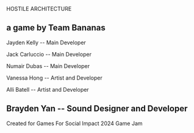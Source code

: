 HOSTILE ARCHITECTURE 

a game by Team Bananas
------------------------------
Jayden Kelly -- Main Developer

Jack Carluccio -- Main Developer

Numair Dubas -- Main Developer

Vanessa Hong -- Artist and Developer

Alli Batell -- Artist and Developer

Brayden Yan -- Sound Designer and Developer
------------------------------------------------
Created for Games For Social Impact 2024 Game Jam 
